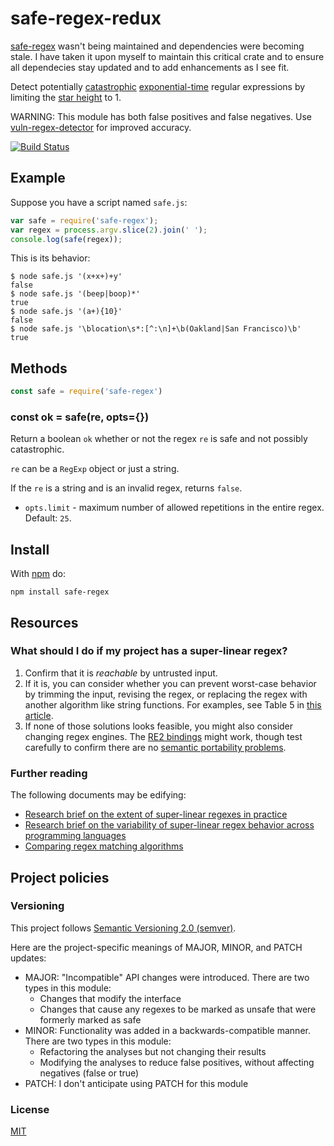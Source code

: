 # safe-regex-redux

[safe-regex](https://github.com/davisjam/safe-regex) wasn't being maintained and dependencies were becoming stale. I have taken it upon myself to maintain this critical crate and to ensure all dependecies stay updated and to add enhancements as I see fit. 

Detect potentially
[catastrophic](http://regular-expressions.mobi/catastrophic.html)
[exponential-time](http://perlgeek.de/blog-en/perl-tips/in-search-of-an-exponetial-regexp.html)
regular expressions by limiting the
[star height](https://en.wikipedia.org/wiki/Star_height) to 1.

WARNING: This module has both false positives and false negatives.
Use [vuln-regex-detector](https://github.com/davisjam/vuln-regex-detector) for improved accuracy.

[![Build Status](https://travis-ci.org/davisjam/safe-regex.svg?branch=master)](https://travis-ci.org/davisjam/safe-regex)

## Example

Suppose you have a script named `safe.js`:

``` js
var safe = require('safe-regex');
var regex = process.argv.slice(2).join(' ');
console.log(safe(regex));
```

This is its behavior:

```
$ node safe.js '(x+x+)+y'
false
$ node safe.js '(beep|boop)*'
true
$ node safe.js '(a+){10}'
false
$ node safe.js '\blocation\s*:[^:\n]+\b(Oakland|San Francisco)\b'
true
```

## Methods

``` js
const safe = require('safe-regex')
```

### const ok = safe(re, opts={})

Return a boolean `ok` whether or not the regex `re` is safe and not possibly
catastrophic.

`re` can be a `RegExp` object or just a string.

If the `re` is a string and is an invalid regex, returns `false`.

* `opts.limit` - maximum number of allowed repetitions in the entire regex.
Default: `25`.

## Install

With [npm](https://npmjs.org) do:

```
npm install safe-regex
```

## Resources

### What should I do if my project has a super-linear regex?

1. Confirm that it is *reachable* by untrusted input.
2. If it is, you can consider whether you can prevent worst-case behavior by trimming the input, revising the regex, or replacing the regex with another algorithm like string functions. For examples, see Table 5 in [this article](http://people.cs.vt.edu/davisjam/downloads/publications/DavisCoghlanServantLee-EcosystemREDOS-ESECFSE18.pdf).
3. If none of those solutions looks feasible, you might also consider changing regex engines. The [RE2 bindings](https://www.npmjs.com/package/re2) might work, though test carefully to confirm there are no [semantic portability problems](https://medium.com/@davisjam/why-arent-regexes-a-lingua-franca-esecfse19-a36348df3a2?source=friends_link&sk=d21be7f8f723e2080dc993385c6973d1).

### Further reading

The following documents may be edifying:

- [Research brief on the extent of super-linear regexes in practice](https://medium.com/@davisjam/introduction-987fdc4c7b0?source=friends_link&sk=ceefa4a4ca9617e08ab782c3b1580aea)
- [Research brief on the variability of super-linear regex behavior across programming languages](https://medium.com/@davisjam/why-arent-regexes-a-lingua-franca-esecfse19-a36348df3a2?source=friends_link&sk=d21be7f8f723e2080dc993385c6973d1)
- [Comparing regex matching algorithms](https://swtch.com/~rsc/regexp/regexp1.html)

## Project policies

### Versioning

This project follows [Semantic Versioning 2.0 (semver)](https://semver.org/).

Here are the project-specific meanings of MAJOR, MINOR, and PATCH updates:

- MAJOR: "Incompatible" API changes were introduced. There are two types in this module:
  - Changes that modify the interface
  - Changes that cause any regexes to be marked as unsafe that were formerly marked as safe
- MINOR: Functionality was added in a backwards-compatible manner. There are two types in this module:
  - Refactoring the analyses but not changing their results
  - Modifying the analyses to reduce false positives, without affecting negatives (false or true)
- PATCH: I don't anticipate using PATCH for this module

### License

[MIT](https://github.com/davisjam/safe-regex/blob/master/LICENSE)

